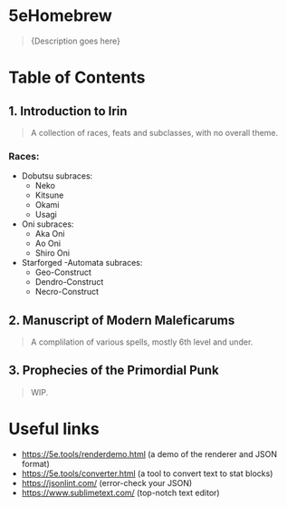 # 5eHomebrew
> {Description goes here}
# Table of Contents
## 1. Introduction to Irin
> A collection of races, feats and subclasses, with no overall theme.
### Races:
- Dobutsu subraces:
    - Neko
    - Kitsune
    - Okami
    - Usagi
- Oni subraces:
    - Aka Oni
    - Ao Oni
    - Shiro Oni
- Starforged
-Automata subraces:
    - Geo-Construct
    - Dendro-Construct
    - Necro-Construct

## 2. Manuscript of Modern Maleficarums
> A complilation of various spells, mostly 6th level and under.

## 3. Prophecies of the Primordial Punk
> WIP.

# Useful links

 - https://5e.tools/renderdemo.html (a demo of the renderer and JSON format)
 - https://5e.tools/converter.html (a tool to convert text to stat blocks)
 - https://jsonlint.com/ (error-check your JSON)
 - https://www.sublimetext.com/ (top-notch text editor)


